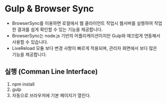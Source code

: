 # Gulp & Browser Sync 

- BrowserSync를 이용하면 로컬에서 웹 클라이언트 작업시 웹서버를 실행하여 작업한 결과를 쉽게 확인할 수 있는 기능을 제공합니다.
- BrowserSync는 node.js 기반의 어플리케이션이지만 Gulp와 매끄럽게 연동해서 사용할 수 있습니다.
- LiveReload 모듈 보다 변경 사항이 빠르게 적용되며, 관리자 화면에서 보다 많은 기능을 제공합니다.

## 실행 (Comman Line Interface)
1. npm install
2. gulp
3. 자동으로 브라우저에 기본 페이지가 열린다.
